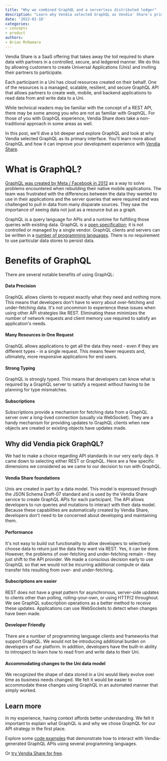 ```yaml
---
title: "Why we combined GraphQL and a serverless distributed ledger"
description: "Learn why Vendia selected GraphQL as Vendia' Share's primary interface and how it can improve your development experience with Vendia Share with context from Brian McNamara, Sr. Solutions Architect."
date: '2022-01-18'
categories:
- concepts
- product
authors:
- Brian McNamara
---
```


Vendia Share is a SaaS offering that takes away the toil required to share data with partners in a controlled, secure, and ledgered manner. We do this by allowing customers to create Universal Applications (Unis) and inviting their partners to participate.

Each participant in a Uni has cloud resources created on their behalf. One of the resources is a managed, scalable, resilient, and secure GraphQL API that allows partners to create web, mobile, and backend applications to read data from and write data to a Uni.

While technical readers may be familiar with the concept of a REST API, there may be some among you who are not as familiar with GraphQL. For those of you with GraphQL experience, Vendia Share does take a non-traditional approach in some areas as well.

In this post, we'll dive a bit deeper and explore GraphQL and look at why Vendia selected GraphQL as its primary interface. You'll learn more about GraphQL and how it can improve your development experience with [Vendia Share](https://www.vendia.com/product).

# What is GraphQL?

[GraphQL was created by Meta / Facebook in 2012](https://engineering.fb.com/2015/09/14/core-data/graphql-a-data-query-language/) as a way to solve problems encountered when rebuilding their native mobile applications. The team was frustrated with the differences between the data they wanted to use in their applications and the server queries that were required and was challenged to pull in data from many disparate sources. They saw the importance of seeing data not just as a resource but as a graph.

GraphQL is a query language for APIs and a runtime for fulfilling those queries with existing data. GraphQL is a [open specification](https://spec.graphql.org/); it is not controlled or managed by a single vendor. GraphQL clients and servers can be written in a [number of programming languages](https://graphql.org/code/). There is no requirement to use particular data stores to persist data.

# Benefits of GraphQL

There are several notable benefits of using GraphQL: 

#### Data Precision

GraphQL allows clients to request exactly what they need and nothing more. This means that developers don't have to worry about over-fetching and under-fetching data. It's not uncommon to experience these issues when using other API strategies like REST. Eliminating these minimizes the number of network requests and client memory use required to satisfy an application's needs.

#### Many Resources in One Request

GraphQL allows applications to get all the data they need - even if they are different types - in a single request. This means fewer requests and, ultimately, more responsive applications for end users.

#### Strong Typing

GraphQL is strongly typed. This means that developers can know what is required by a GraphQL server to satisfy a request without having to be planning for type mismatches.

#### Subscriptions

Subscriptions provide a mechanism for fetching data from a GraphQL server over a long-lived connection (usually via WebSocket). They are a handy mechanism for providing updates to GraphQL clients when new objects are created or existing objects have updates made.

## Why did Vendia pick GraphQL?

We had to make a choice regarding API standards in our very early days. It came down to selecting either REST or GraphQL. Here are a few specific dimensions we considered as we came to our decision to run with GraphQL.

#### Vendia Share foundations

Unis are created in part by a data model. This model is expressed through the JSON Schema Draft-07 standard and is used by the Vendia Share service to create GraphQL APIs for each participant. The API allows developers to run queries and mutations to interact with their data model. Because these capabilities are automatically created by Vendia Share, developers don't need to be concerned about developing and maintaining them.

#### Performance

It's not easy to build out functionality to allow developers to selectively choose data to return just the data they want via REST. Yes, it can be done. However, the problems of over-fetching and under-fetching remain - they just shift to the API provider. We made a conscious decision early to use GraphQL so that we would not be incurring additional compute or data transfer hits resulting from over- and under-fetching.

#### Subscriptions are easier

REST does not have a great pattern for asynchronous, server-side updates to clients other than polling, rolling-your-own, or using HTTP/2 throughout. We see GraphQL subscription operations as a better method to receive these updates. Applications can use WebSockets to detect when changes have been made.

#### Developer Friendly

There are a number of programming language clients and frameworks that support GraphQL. We would not be introducing additional burden on developers of our platform. In addition, developers have the built-in ability to introspect to learn how to read from and write data to their Uni.

#### Accommodating changes to the Uni data model

We recognized the shape of data stored in a Uni would likely evolve over time as business needs changed. We felt it would be easier to accommodate these changes using GraphQL in an automated manner that simply worked.

## Learn more

In my experience, having context affords better understanding. We felt it important to explain what GraphQL is and why we chose GraphQL for our API strategy in the first place. 

Explore some [code examples](https://github.com/vendia/examples/tree/main/features/share/graphql) that demonstrate how to interact with Vendia-generated GraphQL APIs using several programming languages.

Or [try Vendia Share for free](https://www.vendia.com/pricing). 

